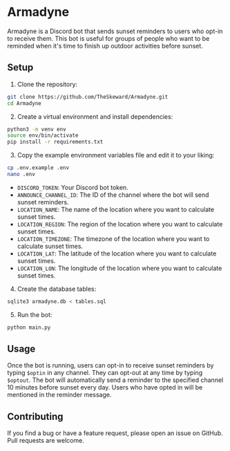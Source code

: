 # Armadyne
Armadyne is a Discord bot that sends sunset reminders to users who opt-in to receive them. This bot is useful for groups of people who want to be reminded when it's time to finish up outdoor activities before sunset.

## Setup
1. Clone the repository: 
```bash
git clone https://github.com/TheSkeward/Armadyne.git
cd Armadyne
```
2. Create a virtual environment and install dependencies:
```bash
python3 -m venv env
source env/bin/activate
pip install -r requirements.txt
```
3. Copy the example environment variables file and edit it to your liking:
```bash
cp .env.example .env
nano .env
```
- `DISCORD_TOKEN`: Your Discord bot token.
- `ANNOUNCE_CHANNEL_ID`: The ID of the channel where the bot will send sunset reminders.
- `LOCATION_NAME`: The name of the location where you want to calculate sunset times.
- `LOCATION_REGION`: The region of the location where you want to calculate sunset times.
- `LOCATION_TIMEZONE`: The timezone of the location where you want to calculate sunset times.
- `LOCATION_LAT`: The latitude of the location where you want to calculate sunset times.
- `LOCATION_LON`: The longitude of the location where you want to calculate sunset times.
4. Create the database tables:
```bash
sqlite3 armadyne.db < tables.sql
```
5. Run the bot:
```bash
python main.py
```
## Usage
Once the bot is running, users can opt-in to receive sunset reminders by typing `$optin` in any channel. They can opt-out at any time by typing `$optout`. The bot will automatically send a reminder to the specified channel 10 minutes before sunset every day. Users who have opted in will be mentioned in the reminder message.

## Contributing
If you find a bug or have a feature request, please open an issue on GitHub. Pull requests are welcome.
